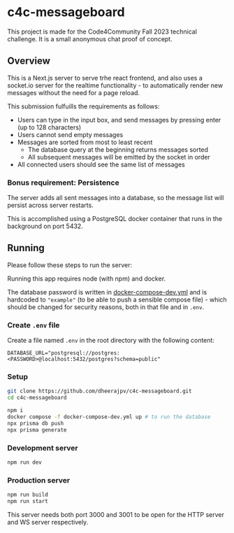 # c4c-messageboard

This project is made for the Code4Community Fall 2023 technical challenge.
It is a small anonymous chat proof of concept.

## Overview

This is a Next.js server to serve trhe react frontend, and also uses
a socket.io server for the realtime functionality - to automatically
render new messages without the need for a page reload.

This submission fulfuills the requirements as follows:

-   Users can type in the input box, and send messages by pressing enter (up to 128 characters)
-   Users cannot send empty messages
-   Messages are sorted from most to least recent
    -   The database query at the beginning returns messages sorted
    -   All subsequent messages will be emitted by the socket in order
-   All connected users should see the same list of messages

### Bonus requirement: Persistence

The server adds all sent messages into a database, so the message list
will persist across server restarts.

This is accomplished using a PostgreSQL docker container that runs in the background on port 5432.

## Running

Please follow these steps to run the server:

Running this app requires node (with npm) and docker.

The database password is written in [docker-compose-dev.yml](docker-compose-dev.yml) and is hardcoded to `"example"` (to be able to push a sensible compose file) -
which should be changed for security reasons, both in that file and
in `.env`.

### Create `.env` file

Create a file named `.env` in the root directory with the following content:

```env
DATABASE_URL="postgresql://postgres:<PASSWORD>@localhost:5432/postgres?schema=public"
```

### Setup

```sh
git clone https://github.com/dheerajpv/c4c-messageboard.git
cd c4c-messageboard

npm i
docker compose -f docker-compose-dev.yml up # to run the database
npx prisma db push
npx prisma generate
```

### Development server

```sh
npm run dev
```

### Production server

```sh
npm run build
npm run start
```

This server needs both port 3000 and 3001 to be open for the HTTP server and WS server respectively.
